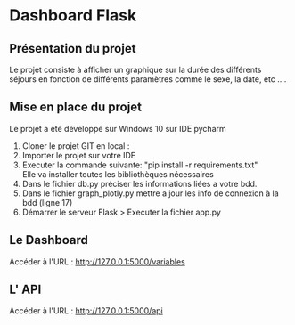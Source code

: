 <h1> Dashboard Flask </h1>

<h2> Présentation du projet </h2>

<p> Le projet consiste à afficher un graphique sur la durée des différents séjours en fonction de 
	différents paramètres comme le sexe, la date, etc ....
</p>
 
<h2> Mise en place du projet </h2>

<p> Le projet a été développé sur Windows 10 sur IDE pycharm
 
<ol>
	<li> Cloner le projet GIT en local :  </li>
	<li> Importer le projet sur votre IDE  </li>
	<li> Executer la commande suivante: "pip install -r requirements.txt"
	<br> Elle va installer toutes les bibliothèques nécessaires
	</li>
	<li> Dans le fichier db.py préciser les informations liées a votre bdd.
	<li> Dans le fichier graph_plotly.py mettre a jour les info de connexion à la bdd (ligne 17)
	<li> Démarrer le serveur Flask > Executer la fichier app.py  </li>
</ol>

<h2>Le Dashboard</h2>

Accéder à l'URL : http://127.0.0.1:5000/variables

<h2>L' API</h2>

Accéder à l'URL : http://127.0.0.1:5000/api